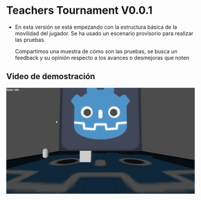 # Teachers Tournament V0.0.1

- En esta versión se está empezando con la estructura básica de la movilidad del jugador. Se ha usado un escenario provisorio para realizar las pruebas.

    Compartimos una muestra de cómo son las pruebas, se busca un feedback y su
opinión respecto a los avances o desmejoras que noten

## Video de demostración

![Demo](./screenshots/Demo-Teachers-Tournament.gif)